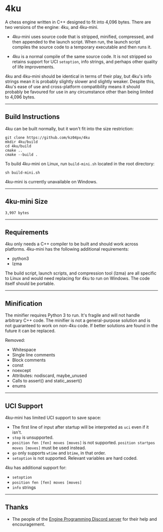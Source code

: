 # 4ku
A chess engine written in C++ designed to fit into 4,096 bytes. There are two versions of the engine: 4ku, and 4ku-mini.

- 4ku-mini uses source code that is stripped, minified, compressed, and then appended to the launch script. When run, the launch script compiles the source code to a temporary executable and then runs it.

- 4ku is a normal compile of the same source code. It is not stripped so retains support for UCI `setoption`, info strings, and perhaps other quality of life improvements.

4ku and 4ku-mini should be identical in terms of their play, but 4ku's info strings mean it is probably slightly slower and slightly weaker. Despite this, 4ku's ease of use and cross-platform compatibility means it should probably be favoured for use in any circumstance other than being limited to 4,096 bytes.

---

## Build Instructions
4ku can be built normally, but it won't fit into the size restriction:
```
git clone https://github.com/kz04px/4ku
mkdir 4ku/build
cd 4ku/build
cmake ..
cmake --build .
```
To build 4ku-mini on Linux, run `build-mini.sh` located in the root directory:
```
sh build-mini.sh
```
4ku-mini is currently unavailable on Windows.

---

## 4ku-mini Size
```
3,997 bytes
```

---

## Requirements
4ku only needs a C++ compiler to be built and should work across platforms.
4ku-mini has the following additional requirements:
- python3
- lzma

The build script, launch scripts, and compression tool (lzma) are all specific to Linux and would need replacing for 4ku to run on Windows. The code itself should be portable.

---

## Minification
The minifier requires Python 3 to run. It's fragile and will not handle arbitrary C++ code. The minifier is not a general-purpose solution and is not guaranteed to work on non-4ku code. If better solutions are found in the future it can be replaced.

Removed:
- Whitespace
- Single line comments
- Block comments
- const
- noexcept
- Attributes: nodiscard, maybe_unused
- Calls to assert() and static_assert()
- enums

---

## UCI Support
4ku-mini has limited UCI support to save space:
- The first line of input after startup will be interpreted as `uci` even if it isn't.
- `stop` is unsupported.
- `position fen [fen] moves [moves]` is not supported. `position startpos moves [moves]` must be used instead.
- `go` only supports `wtime` and `btime`, in that order.
- `setoption` is not supported. Relevant variables are hard coded.

4ku has additional support for:
- `setoption`
- `position fen [fen] moves [moves]`
- `info` strings

---

## Thanks
- The people of the [Engine Programming Discord server](https://discord.gg/invite/YctB2p4) for their help and encouragement.
